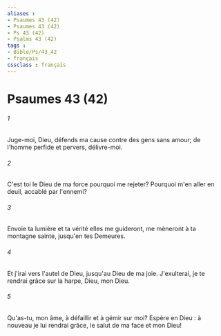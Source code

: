 ```yaml
---
aliases : 
- Psaumes 43 (42)
- Psaumes 43 (42)
- Ps 43 (42)
- Psalms 43 (42)
tags : 
- Bible/Ps/43_42
- français
cssclass : français
---
```


# Psaumes 43 (42)

###### 1
Juge-moi, Dieu, défends ma cause contre des gens sans amour; de l'homme perfide et pervers, délivre-moi.
###### 2
C'est toi le Dieu de ma force pourquoi me rejeter? Pourquoi m'en aller en deuil, accablé par l'ennemi?
###### 3
Envoie ta lumière et ta vérité elles me guideront, me mèneront à ta montagne sainte, jusqu'en tes Demeures.
###### 4
Et j'irai vers l'autel de Dieu, jusqu'au Dieu de ma joie. J'exulterai, je te rendrai grâce sur la harpe, Dieu, mon Dieu.
###### 5
Qu'as-tu, mon âme, à défaillir et à gémir sur moi? Espère en Dieu : à nouveau je lui rendrai grâce, le salut de ma face et mon Dieu!
